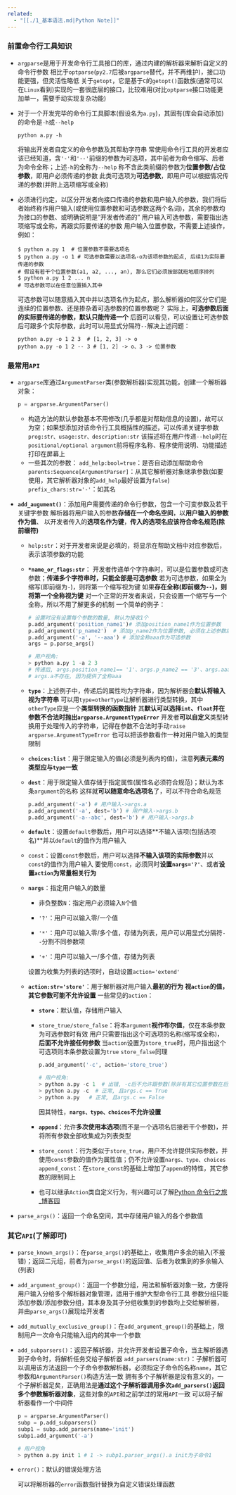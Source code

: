 ```yaml
---
related:
  - "[[./1_基本语法.md|Python Note]]"
---
```


### 前置命令行工具知识

- `argparse`是用于开发命令行工具接口的库，通过内建的解析器来解析自定义的命令行参数
  相比于`optparse`(`py2.7`后被`argparse`替代，并不再维护)，接口功能更强，但灵活性略低
  关于`getopt`，它是基于`C`的`getopt()`函数族(通常可以在`Linux`看到)实现的一套很底层的接口，比较难用(对比`optparse`接口功能更加单一，需要手动实现复杂功能)

- 对于一个开发完毕的命令行工具脚本(假设名为`a.py`)，其固有(库会自动添加)的命令是`-h`或`--help`

  ```shell
  python a.py -h
  ```

  将输出开发者自定义的命令参数及其帮助字符串
  常使用命令行工具的开发者应该已经知道，含`'-'`和`'--'`前缀的参数为可选项，其中前者为命令缩写、后者为命令全称；上述`-h`的全称为`--help`
  称不含此类前缀的参数为**位置参数/占位参数**，即用户必须传递的参数
  此类可选项为**可选参数**，即用户可以根据情况传递的参数(并附上选项缩写或全称)

- 必须进行约定，以区分开发者向接口传递的参数和用户输入的参数，我们将后者始终称作用户输入(或使用位置参数和可选参数这两个名词)，其余的参数均为接口的参数、或明确说明是“开发者传递的”
  用户输入可选参数，需要指出选项缩写或全称，再跟实际要传递的参数
  用户输入位置参数，不需要上述操作，例如：

  ```shell
  $ python a.py 1  # 位置参数不需要选项名
  $ python a.py -o 1 # 可选参数需要以选项名-o为该项参数的起点, 后续1为实际要传递的参数
  # 假设有若干个位置参数(a1, a2, ..., an), 那么它们必须按部就班地顺序排列
  $ python a.py 1 2 ... n
  # 可选参数可以在任意位置插入其中
  ```

  可选参数可以随意插入其中并以选项名作为起点，那么解析器如何区分它们是连续的位置参数、还是掺杂着可选参数的位置参数呢？
  实际上，**可选参数后面的实际要传递的参数，默认只能传递一个**
  后面可以看见，可以设置让可选参数后可跟多个实际参数，此时可以用显式分隔符`--`解决上述问题：

  ```shell
  python a.py -o 1 2 3  # [1, 2, 3] -> o
  python a.py -o 1 2 -- 3 # [1, 2] -> o、3 -> 位置参数

### 最常用`API`

- `argparse`库通过`ArgumentParser`类(参数解析器)实现其功能，创建一个解析器对象：

  ```python
  p = argparse.ArgumentParser()
  ```

  - 构造方法的默认参数基本不用修改(几乎都是对帮助信息的设置)，故可以为空；如果想添加对该命令行工具概括性的描述，可以传递关键字参数`prog:str、usage:str、description:str`
    该描述将在用户传递`--help`时在`positional/optional argument`前将程序名称、程序使用说明、功能描述打印在屏幕上
  - 一些其次的参数：
    `add_help:bool=true`：是否自动添加帮助命令
    `parents:Sequence[ArgumentParser]`：从其它解析器对象继承参数(如要使用，其它解析器对象的`add_help`最好设置为`false`)
    `prefix_chars:str='-'`：如其名

- **`add_augument()`**：添加用户需要传递的命令行参数，包含一个可变参数及若干关键字参数
  解析器将用户输入的参数**存储在一个命名空间**，以**用户输入的参数作为值**、
  以开发者传入的**选项名作为键**，**传入的选项名应该符合命名规范(除前缀符)**

  - `help:str`：对于开发者来说是必填的，将显示在帮助文档中对应参数后，表示该项参数的功能

  - **`*name_or_flags:str`**：
    开发者传递单个字符串时，可以是位置参数或可选参数；**传递多个字符串时，只能全部是可选参数**
    若为可选参数，如果全为缩写(即前缀为`-`)，则将第一个缩写视为键
    如果**存在全称(即前缀为`--`)，则将第一个全称视为键**
    对一个正常的开发者来说，只会设置一个缩写与一个全称，所以不用了解更多的机制
    一个简单的例子：

    ```python
    # 设置时没有设置每个参数的数量, 默认为接收1个
    p.add_argument('position_name1')# 添加position_name1作为位置参数
    p.add_argument('p_name2')  # 添加p_name2作为位置参数, 必须在上述参数后传递
    p.add_argument('-a', '--aaa') # 添加全称aaa作为可选参数
    args = p.parse_args()
    
    # 用户视角:
    > python a.py 1 -a 2 3
    # 传递后, args.position_name1== '1'、args.p_name2 == '3'、args.aaa == '2'
    # args.a不存在, 因为提供了全称aaa
    ```

  - **`type`**：上述例子中，传递后的属性均为字符串，因为解析器会**默认将输入视为字符串**
    可以用`type=otherType`让解析器进行类型转换，其中`otherType`应是一个**类型转换的函数指针**
    其**默认可以选择`int`、`float`**并在参数**不合法时抛出`argparse.ArgumentTypeError`**
    开发者**可以自定义**类型转换用于处理传入的字符串，记得在参数不合法时手动`raise argparse.ArgumentTypeError`
    也可以把该参数看作一种对用户输入的类型限制

  - **`choices:list`**：用于限定输入的值(必须是列表内的值)，注意**列表元素的类型应与`type`一致**

  - **`dest`**：用于限定输入值存储于指定属性(属性名必须符合规范)；默认为本条`argument`的名称
    这样就**可以随意命名选项名**了，可以不符合命名规范

    ```python
    p.add_argument('-a') # 用户输入->args.a
    p.add_argument('-a', dest='b') # 用户输入->args.b
    p.add_argument('-a--abc', dest='b') # 用户输入->args.b

  - **`default`**：设置`default`参数后，用户可以选择**不输入该项(包括选项名)**并以`default`的值作为用户输入

  - `const`：设置`const`参数后，用户可以选择**不输入该项的实际参数**并以`const`的值作为用户输入
    要使用`const`，必须同时**设置`nargs='?'`**、或者**设置`action`为常量相关行为**

  - **`nargs`**：指定用户输入的数量

    - 非负整数`N`：指定用户必须输入`N`个值

    - `'?'`：用户可以输入零/一个值

    - `'*'`：用户可以输入零/多个值，存储为列表，用户可以用显式分隔符`--`分割不同参数项

    - `'+'`：用户可以输入一/多个值，存储为列表

    设置为收集为列表的选项时，自动设置`action='extend'`

  - **`action:str='store'`**：用于解析器对用户输入**最初的行为**
    **视`action`的值，其它参数可能不允许设置**
    一些常见的`action`：

    - **`store`**：默认值，存储用户输入

    - `store_true/store_false`：将本`argument`**视作布尔值**，仅在本条参数为可选参数时有效
      用户只需要指出这个可选项的名称(缩写或全称)，**后面不允许接任何参数**
      当`action`设置为`store_true`时，用户指出这个可选项则本条参数设置为`true`
      `store_false`同理

      ```python
      p.add_argument('-c', action='store_true')
      
      # 用户视角:
      > python a.py -c 1  # 出错, -c后不允许跟参数(除非有其它位置参数在后面)
      > python a.py -c  # 正常, 且args.c == True
      > python a.py   # 正常, 且args.c == False
      ```

      因其特性，**`nargs、type、choices`不允许设置**

    - **`append`**：允许**多次使用本选项**(而不是一个选项名后接若干个参数)，并将所有参数全部收集成为列表类型

    - `store_const`：行为类似于`store_true`，用户不允许提供实际参数，并使用`const`参数的值作为属性值；仍不允许设置`nargs、type、choices`
      `append_const`：在`store_const`的基础上增加了`append`的特性，其它参数的限制同上

    - 也可以继承`Action`类自定义行为，有兴趣可以了解[Python 命令行之旅_博客园](https://www.cnblogs.com/xueweihan/p/11415703.html)

- `parse_args()`：返回一个命名空间，其中存储用户输入的各个参数值

### 其它`API`(了解即可)

- `parse_known_args()`：在`parse_args()`的基础上，收集用户多余的输入(不报错)；返回二元组，前者为`parse_args()`的返回值、后者为收集到的多余输入(列表)

- `add_argument_group()`：返回一个参数分组，用法和解析器对象一致，方便将用户输入分给多个解析器对象管理，适用于维护大型命令行工具
  参数分组只能添加参数/添加参数分组，其本身及其子分组收集到的参数均上交给解析器，并由`parse_args()`展现给开发者

- `add_mutually_exclusive_group()`：在`add_argument_group()`的基础上，限制用户一次命令只能输入组内的其中一个参数

- `add_subparsers()`：返回子解析器，并允许开发者设置子命令，当主解析器遇到子命令时，将解析任务交给子解析器
  `add_parsers(name:str)`：子解析器可以调用该方法返回一个子命令参数解析器，必须指定子命令的名称`name`，其它参数和`ArgumentParser()`构造方法一致
  拥有多个子解析器是没有意义的，一个子解析器足矣，正确用法是**通过这个子解析器调用多次`add_parsers()`返回多个参数解析器对象**，这些对象的`API`和之前学过的常用`API`一致
  可以将子解析器看作一个中间件

  ```python
  p = argparse.ArgumentParser()
  subp = p.add_subparsers()
  subp1 = subp.add_parsers(name='init')
  subp1.add_argument('-a')
  
  # 用户视角
  > python a.py init 1 # 1 -> subp1.parser_args().a init为子命令1

- `error()`：默认的错误处理方法

  可以将解析器的`error`函数指针替换为自定义错误处理函数
